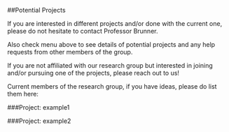 ##Potential Projects

If you are interested in different projects and/or done with the current one, please do not hesitate to contact Professor Brunner.

Also check <Issues> menu above to see details of potential projects and any help requests from other members of the group.

If you are not affiliated with our research group but interested in joining and/or pursuing one of the projects, please reach out to us!

Current members of the research group, if you have ideas, please do list them here:  


###Project: example1

###Project:  example2
